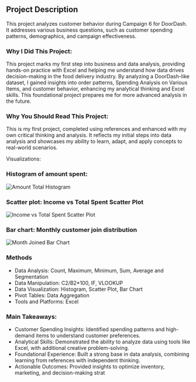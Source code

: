 ## Project Description

This project analyzes customer behavior during Campaign 6 for DoorDash. It addresses various business questions, such as customer spending patterns, demographics, and campaign effectiveness.

### Why I Did This Project:
This project marks my first step into business and data analysis, providing hands-on practice with Excel and helping me understand how data drives decision-making in the food delivery industry. By analyzing a DoorDash-like dataset, I gained insights into order patterns, Spending Analysis on Various Items, and customer behavior, enhancing my analytical thinking and Excel skills. This foundational project prepares me for more advanced analysis in the future.

### Why You Should Read This Project:
This is my first project, completed using references and enhanced with my own critical thinking and analysis. It reflects my initial steps into data analysis and showcases my ability to learn, adapt, and apply concepts to real-world scenarios.

Visualizations:

### Histogram of amount spent:
![Amount Total Histogram](https://github.com/user-attachments/assets/d85e0fc9-ea4b-4d7a-8d04-502ae892df39)

### Scatter plot: Income vs Total Spent Scatter Plot
![Income vs Total Spent Scatter Plot](https://github.com/user-attachments/assets/4b513040-8dab-46b3-9f30-f7e3e2adc3c3)

### Bar chart: Monthly customer join distribution

![Month Joined Bar Chart](https://github.com/user-attachments/assets/192b113d-f957-4328-998f-76d91bccb03f)

### Methods

* Data Analysis: Count, Maximum, Minimum, Sum, Average and Segmentation
* Data Manipulation: C2/B2*100, IF, VLOOKUP 
* Data Visualization: Histogram, Scatter Plot, Bar Chart
* Pivot Tables: Data Aggregation
* Tools and Platforms: Excel

### Main Takeaways:
* Customer Spending Insights: Identified spending patterns and high-demand items to understand customer preferences.
* Analytical Skills: Demonstrated the ability to analyze data using tools like Excel, with additional creative problem-solving.
* Foundational Experience: Built a strong base in data analysis, combining learning from references with independent thinking.
* Actionable Outcomes: Provided insights to optimize inventory, marketing, and decision-making strat
